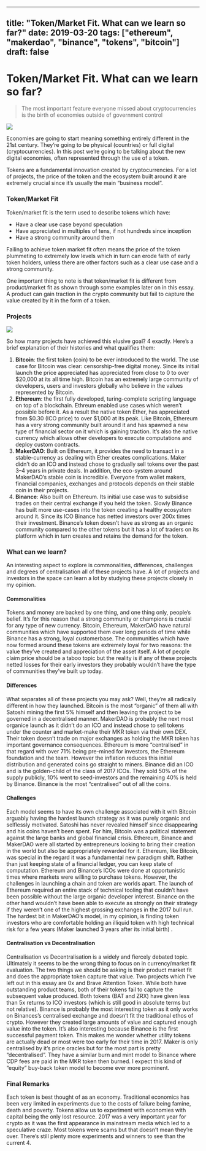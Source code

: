 
---
title: "Token/Market Fit. What can we learn so far?"
date: 2019-03-20
tags: ["ethereum", "makerdao", "binance", "tokens", "bitcoin"]
draft: false
---

# Token/Market Fit. What can we learn so far?

> The most important feature everyone missed about cryptocurrencies is the birth
> of economies outside of government control

![](https://cdn-images-1.medium.com/max/800/0*Z1jiqgKALCjB88en)

Economies are going to start meaning something entirely different in the 21st
century. They’re going to be physical (countries) or full digital
(cryptocurrencies). In this post we’re going to be talking about the new digital
economies, often represented through the use of a token.

Tokens are a fundamental innovation created by cryptocurrencies. For a lot of
projects, the price of the token and the ecosystem built around it are extremely
crucial since it’s usually the main “business model”.

### Token/Market Fit

Token/market fit is the term used to describe tokens which have:

* Have a clear use case beyond speculation
* Have appreciated in multiples of tens, if not hundreds since inception
* Have a strong community around them

Failing to achieve token market fit often means the price of the token
plummeting to extremely low levels which in turn can erode faith of early token
holders, unless there are other factors such as a clear use case and a strong
community.

One important thing to note is that token/market fit is different from
product/market fit as shown through some examples later on in this essay. A
product can gain traction in the crypto community but fail to capture the value
created by it in the form of a token.

### Projects

![](https://cdn-images-1.medium.com/max/800/0*mOfj4gbiXWYXbIx8)

So how many projects have achieved this elusive goal? 4 exactly. Here’s a brief
explanation of their histories and what qualifies them:

1.  **Bitcoin**: the first token (coin) to be ever introduced to the world. The use
case for Bitcoin was clear: censorship-free digital money. Since its initial
launch the price appreciated has appreciated from close to 0 to over $20,000 at
its all time high. Bitcoin has an extremely large community of developers, users
and investors globally who believe in the values represented by Bitcoin.
1.  **Ethereum**: the first fully developed, turing-complete scripting language on
top of a blockchain. Ethreum enabled use cases which weren’t possible before it.
As a result the native token Ether, has appreciated from $0.30 (ICO price) to
over $1,000 at its peak. Like Bitcoin, Ethereum has a very strong community
built around it and has spawned a new type of financial sector on it which is
gaining traction. It’s also the native currency which allows other developers to
execute computations and deploy custom contracts.
1.  **MakerDAO**: Built on Ethereum, it provides the need to transact in a
stable-currency as dealing with Ether creates complications. Maker didn’t do an
ICO and instead chose to gradually sell tokens over the past 3–4 years in
private deals. In addition, the eco-system around MakerDAO’s stable coin is
incredible. Everyone from wallet makers, financial companies, exchanges and
protocols depends on their stable coin in their projects.
1.  **Binance**: Also built on Ethereum. Its initial use case was to subsidise
trades on their central exchange if you held the token. Slowly Binance has built
more use-cases into the token creating a healthy ecosystem around it. Since its
ICO Binance has netted investors over 200x times their investment. Binance’s
token doesn’t have as strong as an organic community compared to the other
tokens but it has a lot of traders on its platform which in turn creates and
retains the demand for the token.

### What can we learn?

An interesting aspect to explore is commonalities, differences, challenges and
degrees of centralisation all of these projects have. A lot of projects and
investors in the space can learn a lot by studying these projects closely in my
opinion.

#### Commonalities

Tokens and money are backed by one thing, and one thing only, people’s belief.
It’s for this reason that a strong community or champions is crucial for any
type of new currency. Bitcoin, Ethereum, MakerDAO have natural communities which
have supported them over long periods of time while Binance has a strong, loyal
customerbase. The communities which have now formed around these tokens are
extremely loyal for two reasons: the value they’ve created and appreciation of
the asset itself. A lot of people claim price should be a taboo topic but the
reality is if any of these projects netted losses for their early investors they
probably wouldn’t have the type of communities they’ve built up today.

#### Differences

What separates all of these projects you may ask? Well, they’re all radically
different in how they launched. Bitcoin is the most “organic” of them all with
Satoshi mining the first 5% himself and then leaving the project to be governed
in a decentralised manner. MakerDAO is probably the next most organice launch as
it didn’t do an ICO and instead chose to sell tokens under the counter and
market-make their MKR token via their own DEX. Their token doesn’t trade on
major exchanges as holding the MKR token has important governance consequences.
Ethereum is more “centralised” in that regard with over 71% being pre-mined for
investors, the Ethereum foundation and the team. However the inflation reduces
this initial distribution and generated coins go straight to miners. Binance did
an ICO and is the golden-child of the class of 2017 ICOs. They sold 50% of the
supply publicly, 10% went to seed-investors and the remaining 40% is held by
Binance. Binance is the most “centralised” out of all the coins.

#### Challenges

Each model seems to have its own challenge associated with it with Bitcoin
arguably having the hardest launch strategy as it was purely organic and
selflessly motivated. Satoshi has never revealed himself since disappearing and
his coins haven’t been spent. For him, Bitcoin was a political statement against
the large banks and global financial crisis. Ethereum, Binance and MakerDAO were
all started by entrepreneurs looking to bring their creation in the world but
also be appropriately rewarded for it. Ethereum, like Bitcoin, was special in
the regard it was a fundamental new paradigm shift. Rather than just keeping
state of a financial ledger, you can keep state of computation. Ethereum and
Binance’s ICOs were done at opportunistic times where markets were willing to
purchase tokens. However, the challenges in launching a chain and token are
worlds apart. The launch of Ethereum required an entire stack of technical
tooling that couldn’t have been possible without the large organic developer
interest. Binance on the other hand wouldn’t have been able to execute as
strongly on their strategy if they weren’t one of the highest grossing exchanges
in the 2017 bull run. The hardest bit in MakerDAO’s model, in my opinion, is
finding token investors who are comfortable holding an illiquid token with high
technical risk for a few years (Maker launched 3 years after its initial birth)
.

#### Centralisation vs Decentralisation

Centralisation vs Decentralisation is a widely and fiercely debated topic.
Ultimately it seems to be the wrong thing to focus on in currency/market fit
evaluation. The two things we should be asking is their product market fit and
does the appropriate token capture that value. Two projects which I’ve left out
in this essay are 0x and Brave Attention Token. While both have outstanding
product teams, both of their tokens fail to capture the subsequent value
produced. Both tokens (BAT and ZRX) have given less than 5x returns to ICO
investors (which is still good in absolute terms but not relative). Binance is
probably the most interesting token as it only works on Binances’s centralised
exchange and doesn’t fit the traditional ethos of crypto. However they created
large amounts of value and captured enough value into the token. It’s also
interesting because Binance is the first successful payment token. This makes me
wonder whether utility tokens are actually dead or most were too early for their
time in 2017. Maker is only centralised by it’s price oracles but for the most
part is pretty “decentralised”. They have a similar burn and mint model to
Binance where CDP fees are paid in the MKR token then burned. I expect this kind
of “equity” buy-back token model to become ever more prominent.

### Final Remarks

Each token is best thought of as an economy. Traditional economics has been very
limited in experiments due to the costs of failure being famine, death and
poverty. Tokens allow us to experiment with economies with capital being the
only lost resource. 2017 was a very important year for crypto as it was the
first appearance in mainstream media which led to a speculative craze. Most
tokens were scams but that doesn’t mean they’re over. There’s still plenty more
experiments and winners to see than the current 4.
